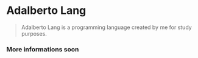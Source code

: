 # Adalberto Lang

> Adalberto Lang is a programming language created by me for study purposes.

### More informations soon
